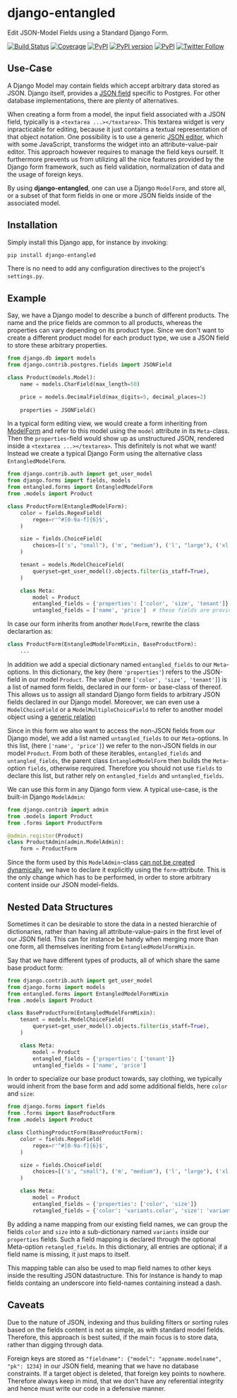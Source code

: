 # django-entangled

Edit JSON-Model Fields using a Standard Django Form.

[![Build Status](https://travis-ci.org/jrief/django-entangled.svg?branch=master)](https://travis-ci.org/jrief/django-entangled)
[![Coverage](https://codecov.io/github/jrief/django-entangled/coverage.svg?branch=master)](https://codecov.io/github/jrief/django-entangled?branch=master)
[![PyPI](https://img.shields.io/pypi/pyversions/django-entangled.svg)]()
[![PyPI version](https://img.shields.io/pypi/v/django-entangled.svg)](https://https://pypi.python.org/pypi/django-entangled)
[![PyPI](https://img.shields.io/pypi/l/django-entangled.svg)]()
[![Twitter Follow](https://img.shields.io/twitter/follow/shields_io.svg?style=social&label=Follow&maxAge=2592000)](https://twitter.com/jacobrief)


## Use-Case

A Django Model may contain fields which accept arbitrary data stored as JSON. Django itself, provides a
[JSON field](https://docs.djangoproject.com/en/stable/ref/contrib/postgres/fields/#jsonfield) specific to Postgres.
For other database implementations, there are plenty of alternatives.

When creating a form from a model, the input field associated with a JSON field, typically is a `<textarea ...></textarea>`.
This textarea widget is very inpracticable for editing, because it just contains a textual representation of that
object notation. One possibility is to use a generic [JSON editor](https://github.com/josdejong/jsoneditor),
which with some JavaScript, transforms the widget into an attribute-value-pair editor. This approach however requires
to manage the field keys ourself. It furthermore prevents us from utilizing all the nice features provided by the Django
form framework, such as field validation, normalization of data and the usage of foreign keys.

By using **django-entangled**, one can use a Django `ModelForm`, and store all,
or a subset of that form fields in one or more JSON fields inside of the associated model.


## Installation

Simply install this Django app, for instance by invoking:

```bash
pip install django-entangled
```

There is no need to add any configuration directives to the project's `settings.py`.


## Example

Say, we have a Django model to describe a bunch of different products. The name and the price fields are common to all
products, whereas the properties can vary depending on its product type. Since we don't want to create a different
product model for each product type, we use a JSON field to store these arbitrary properties.

```python
from django.db import models
from django.contrib.postgres.fields import JSONField

class Product(models.Model):
    name = models.CharField(max_length=50)

    price = models.DecimalField(max_digits=5, decimal_places=2)
    
    properties = JSONField()
```

In a typical form editing view, we would create a form inheriting from
[ModelForm](https://docs.djangoproject.com/en/stable/topics/forms/modelforms/#modelform) and refer to this model using
the `model` attribute in its `Meta`-class. Then the `properties`-field would show up as unstructured JSON, rendered
inside a `<textarea ...></textarea>`. This definitely is not what we want! Instead we create a typical Django Form using
the alternative class `EntangledModelForm`.

```python
from django.contrib.auth import get_user_model
from django.forms import fields, models
from entangled.forms import EntangledModelForm
from .models import Product

class ProductForm(EntangledModelForm):
    color = fields.RegexField(
        regex=r'^#[0-9a-f]{6}$',
    )

    size = fields.ChoiceField(
        choices=[('s', "small"), ('m', "medium"), ('l', "large"), ('xl', "extra large")],
    )

    tenant = models.ModelChoiceField(
        queryset=get_user_model().objects.filter(is_staff=True),
    )

    class Meta:
        model = Product
        entangled_fields = {'properties': ['color', 'size', 'tenant']}  # fields provided by this form
        untangled_fields = ['name', 'price']  # these fields are provided by the Product model
```

In case our form inherits from another `ModelForm`, rewrite the class declarartion as:

```python
class ProductForm(EntangledModelFormMixin, BaseProductForm):
    ...
```

In addition we add a special dictionary named `entangled_fields` to our `Meta`-options. In this dictionary, the key
(here `'properties'`) refers to the JSON-field in our model `Product`. The value (here `['color', 'size', 'tenant']`)
is a list of named form fields, declared in our form- or base-class of thereof. This allows us to assign all standard
Django form fields to arbitrary JSON fields declared in our Django model. Moreover, we can even use a `ModelChoiceField`
or a `ModelMultipleChoiceField` to refer to another model object using a
[generic relation](https://docs.djangoproject.com/en/stable/ref/contrib/contenttypes/#generic-relations)

Since in this form we also want to access the non-JSON fields from our Django model, we add a list named
`untangled_fields` to our `Meta`-options. In this list, (here `['name', 'price']`) we refer to the non-JSON fields
in our model `Product`. From both of these iterables, `entangled_fields` and `untangled_fields`, the parent class
`EntangledModelForm` then builds the `Meta`-option `fields`, otherwise required. Therefore you should not
use `fields` to declare this list, but rather rely on `entangled_fields` and `untangled_fields`.

We can use this form in any Django form view. A typical use-case, is the built-in Django `ModelAdmin`:

```python
from django.contrib import admin
from .models import Product
from .forms import ProductForm

@admin.register(Product)
class ProductAdmin(admin.ModelAdmin):
    form = ProductForm
```

Since the form used by this `ModelAdmin`-class
[can not be created dynamically](https://docs.djangoproject.com/en/stable/ref/contrib/admin/#django.contrib.admin.ModelAdmin.form),
we have to declare it explicitly using the `form`-attribute. This is the only change which has to be performed, in
order to store arbitrary content inside our JSON model-fields.


## Nested Data Structures

Sometimes it can be desirable to store the data in a nested hierarchie of dictionaries, rather than having all
attribute-value-pairs in the first level of our JSON field. This can for instance be handy when merging more than one
form, all themselves ineriting from `EntangledModelFormMixin`.

Say that we have different types of products, all of which share the same base product form:

```python
from django.contrib.auth import get_user_model
from django.forms import models
from entangled.forms import EntangledModelFormMixin
from .models import Product

class BaseProductForm(EntangledModelFormMixin):
    tenant = models.ModelChoiceField(
        queryset=get_user_model().objects.filter(is_staff=True),
    )

    class Meta:
        model = Product
        entangled_fields = {'properties': ['tenant']}
        untangled_fields = ['name', 'price']
```

In order to specialize our base product towards, say clothing, we typically would inherit from the base form
and add some additional fields, here `color` and `size`:

```python
from django.forms import fields
from .forms import BaseProductForm
from .models import Product

class ClothingProductForm(BaseProductForm):
    color = fields.RegexField(
        regex=r'^#[0-9a-f]{6}$',
    )

    size = fields.ChoiceField(
        choices=[('s', "small"), ('m', "medium"), ('l', "large"), ('xl', "extra large")],
    )

    class Meta:
        model = Product
        entangled_fields = {'properties': ['color', 'size']}
        retangled_fields = {'color': 'variants.color', 'size': 'variants.size'}
```

By adding a name mapping from our existing field names, we can group the fields `color` and `size`
into a sub-dictionary named `variants` inside our `properties` fields. Such a field mapping is
declared through the optional Meta-option `retangled_fields`. In this dictionary, all entries are
optional; if a field name is missing, it just maps to itself.

This mapping table can also be used to map field names to other keys inside the resulting JSON
datastructure. This for instance is handy to map fields containg an underscore into field-names
containing instead a dash. 


## Caveats

Due to the nature of JSON, indexing and thus building filters or sorting rules based on the fields content is not as
simple, as with standard model fields. Therefore, this approach is best suited, if the main focus is to store data,
rather than digging through data.

Foreign keys are stored as `"fieldname": {"model": "appname.modelname", "pk": 1234}` in our JSON field, meaning that
we have no database constraints. If a target object is deleted, that foreign key points to nowhere. Therefore always
keep in mind, that we don't have any referential integrity and hence must write our code in a defensive manner.
